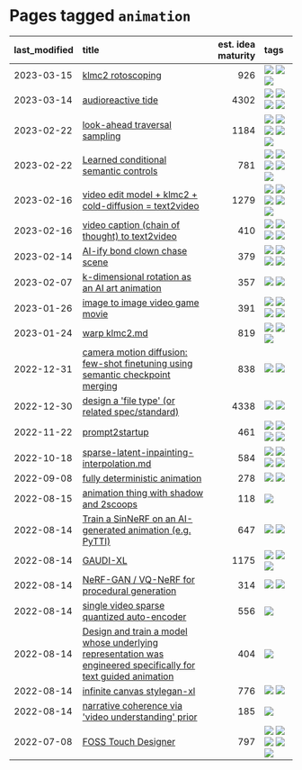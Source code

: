 # Pages tagged `animation`

|last_modified|title|est. idea maturity|tags
|:---|:---|---:|:---|
|2023-03-15|[klmc2 rotoscoping](../klmc2_rotoscoping.md)|926|[![](https://img.shields.io/badge/tag-animation-d82abc)](../tags/animation.md) [![](https://img.shields.io/badge/tag-experimental-fecb83)](../tags/experimental.md) [![](https://img.shields.io/badge/tag-tooling-4bcfd8)](../tags/tooling.md)|
|2023-03-14|[audioreactive tide](../audioreactive_tide.md)|4302|[![](https://img.shields.io/badge/tag-animation-d82abc)](../tags/animation.md) [![](https://img.shields.io/badge/tag-completed-6a156e)](../tags/completed.md) [![](https://img.shields.io/badge/tag-experimental-fecb83)](../tags/experimental.md) [![](https://img.shields.io/badge/tag-publication-3a20e)](../tags/publication.md)|
|2023-02-22|[look-ahead traversal sampling](../look-ahead-traversal-sampling.md)|1184|[![](https://img.shields.io/badge/tag-MCMC-d9f12f)](../tags/MCMC.md) [![](https://img.shields.io/badge/tag-animation-d82abc)](../tags/animation.md) [![](https://img.shields.io/badge/tag-control-fe76cf)](../tags/control.md) [![](https://img.shields.io/badge/tag-experimental-fecb83)](../tags/experimental.md) [![](https://img.shields.io/badge/tag-image_generation-50c04b)](../tags/image_generation.md)|
|2023-02-22|[Learned conditional semantic controls](../learned-conditional-semantic-controls.md)|781|[![](https://img.shields.io/badge/tag-animation-d82abc)](../tags/animation.md) [![](https://img.shields.io/badge/tag-colab-fda5ff)](../tags/colab.md) [![](https://img.shields.io/badge/tag-experimental-fecb83)](../tags/experimental.md) [![](https://img.shields.io/badge/tag-prompting-ff6770)](../tags/prompting.md) [![](https://img.shields.io/badge/tag-tooling-4bcfd8)](../tags/tooling.md)|
|2023-02-16|[video edit model + klmc2 + cold-diffusion = text2video](../video-edit-model-over-init-video.md)|1279|[![](https://img.shields.io/badge/tag-animation-d82abc)](../tags/animation.md) [![](https://img.shields.io/badge/tag-meta-a4124b)](../tags/meta.md) [![](https://img.shields.io/badge/tag-publicgood-734214)](../tags/publicgood.md) [![](https://img.shields.io/badge/tag-stability-4aea2)](../tags/stability.md) [![](https://img.shields.io/badge/tag-tooling-4bcfd8)](../tags/tooling.md)|
|2023-02-16|[video caption (chain of thought) to text2video](../video_caption_transfer.md)|410|[![](https://img.shields.io/badge/tag-animation-d82abc)](../tags/animation.md) [![](https://img.shields.io/badge/tag-experimental-fecb83)](../tags/experimental.md) [![](https://img.shields.io/badge/tag-prompting-ff6770)](../tags/prompting.md) [![](https://img.shields.io/badge/tag-tooling-4bcfd8)](../tags/tooling.md)|
|2023-02-14|[AI-ify bond clown chase scene](../bond_clown_chase_scene.md)|379|[![](https://img.shields.io/badge/tag-animation-d82abc)](../tags/animation.md) [![](https://img.shields.io/badge/tag-experimental-fecb83)](../tags/experimental.md) [![](https://img.shields.io/badge/tag-foundation-95bed6)](../tags/foundation.md) [![](https://img.shields.io/badge/tag-wip-e7673c)](../tags/wip.md)|
|2023-02-07|[k-dimensional rotation as an AI art animation](../kd_rotation_as_ai_art_animation.md)|357|[![](https://img.shields.io/badge/tag-animation-d82abc)](../tags/animation.md) [![](https://img.shields.io/badge/tag-experimental-fecb83)](../tags/experimental.md)|
|2023-01-26|[image to image video game movie](../img2img_video_game_movie.md)|391|[![](https://img.shields.io/badge/tag-animation-d82abc)](../tags/animation.md) [![](https://img.shields.io/badge/tag-prompting-ff6770)](../tags/prompting.md) [![](https://img.shields.io/badge/tag-tooling-4bcfd8)](../tags/tooling.md) [![](https://img.shields.io/badge/tag-wip-e7673c)](../tags/wip.md)|
|2023-01-24|[warp klmc2.md](../warp_klmc2.md)|819|[![](https://img.shields.io/badge/tag-animation-d82abc)](../tags/animation.md) [![](https://img.shields.io/badge/tag-tooling-4bcfd8)](../tags/tooling.md) [![](https://img.shields.io/badge/tag-wip-e7673c)](../tags/wip.md)|
|2022-12-31|[camera motion diffusion: few-shot finetuning using semantic checkpoint merging](../residual_checkpoint_finetune_for_motion_transfer.md)|838|[![](https://img.shields.io/badge/tag-animation-d82abc)](../tags/animation.md) [![](https://img.shields.io/badge/tag-experimental-fecb83)](../tags/experimental.md)|
|2022-12-30|[design a 'file type' (or related spec/standard)](../filetype-for-ai-art-and-animation.md)|4338|[![](https://img.shields.io/badge/tag-animation-d82abc)](../tags/animation.md) [![](https://img.shields.io/badge/tag-tooling-4bcfd8)](../tags/tooling.md)|
|2022-11-22|[prompt2startup](../prompt2startup.md)|461|[![](https://img.shields.io/badge/tag-animation-d82abc)](../tags/animation.md) [![](https://img.shields.io/badge/tag-experimental-fecb83)](../tags/experimental.md) [![](https://img.shields.io/badge/tag-prompting-ff6770)](../tags/prompting.md) [![](https://img.shields.io/badge/tag-tooling-4bcfd8)](../tags/tooling.md)|
|2022-10-18|[sparse-latent-inpainting-interpolation.md](../sparse-latent-inpainting-interpolation.md)|584|[![](https://img.shields.io/badge/tag-animation-d82abc)](../tags/animation.md) [![](https://img.shields.io/badge/tag-prompting-ff6770)](../tags/prompting.md) [![](https://img.shields.io/badge/tag-tooling-4bcfd8)](../tags/tooling.md) [![](https://img.shields.io/badge/tag-wip-e7673c)](../tags/wip.md)|
|2022-09-08|[fully deterministic animation](../fully-deterministic-animation.md)|278|[![](https://img.shields.io/badge/tag-animation-d82abc)](../tags/animation.md) [![](https://img.shields.io/badge/tag-experimental-fecb83)](../tags/experimental.md)|
|2022-08-15|[animation thing with shadow and 2scoops](../shadow-and2scoops-animation-thing.md)|118|[![](https://img.shields.io/badge/tag-animation-d82abc)](../tags/animation.md)|
|2022-08-14|[Train a SinNeRF on an AI-generated animation (e.g. PyTTI)](../train_a_SinNeRF_on_a_pytti_animation.md)|647|[![](https://img.shields.io/badge/tag-animation-d82abc)](../tags/animation.md) [![](https://img.shields.io/badge/tag-nerf-708555)](../tags/nerf.md)|
|2022-08-14|[GAUDI-XL](../gaudi-xl.md)|1175|[![](https://img.shields.io/badge/tag-animation-d82abc)](../tags/animation.md) [![](https://img.shields.io/badge/tag-experimental-fecb83)](../tags/experimental.md) [![](https://img.shields.io/badge/tag-foundation-95bed6)](../tags/foundation.md)|
|2022-08-14|[NeRF-GAN / VQ-NeRF for procedural generation](../nerf-gan.md)|314|[![](https://img.shields.io/badge/tag-animation-d82abc)](../tags/animation.md) [![](https://img.shields.io/badge/tag-nerf-708555)](../tags/nerf.md)|
|2022-08-14|[single video sparse quantized auto-encoder](../single_video_sparse_quantized_auto-encoder.md)|556|[![](https://img.shields.io/badge/tag-animation-d82abc)](../tags/animation.md)|
|2022-08-14|[Design and train a model whose underlying representation was engineered specifically for text guided animation](../image-model-designed-for-clip-guided-animation.md)|404|[![](https://img.shields.io/badge/tag-animation-d82abc)](../tags/animation.md)|
|2022-08-14|[infinite canvas stylegan-xl](../infinite-canvas-stylegan-xl.md)|776|[![](https://img.shields.io/badge/tag-animation-d82abc)](../tags/animation.md) [![](https://img.shields.io/badge/tag-experimental-fecb83)](../tags/experimental.md)|
|2022-08-14|[narrative coherence via 'video understanding' prior](../narrative_coherence_via_video_understanding_prior.md)|185|[![](https://img.shields.io/badge/tag-animation-d82abc)](../tags/animation.md)|
|2022-07-08|[FOSS Touch Designer](../FOSS_touch_designer.md)|797|[![](https://img.shields.io/badge/tag-alignment-2b1421)](../tags/alignment.md) [![](https://img.shields.io/badge/tag-animation-d82abc)](../tags/animation.md) [![](https://img.shields.io/badge/tag-publicgood-734214)](../tags/publicgood.md) [![](https://img.shields.io/badge/tag-tooling-4bcfd8)](../tags/tooling.md) [![](https://img.shields.io/badge/tag-wip-e7673c)](../tags/wip.md)|